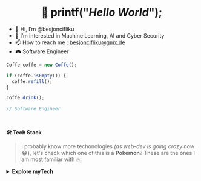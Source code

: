 <!-- Title -->
<h1 align="center" title="...and I'm happy to see you here :)">👋 printf("<i>Hello World</i>");</h1>

- 👋 Hi, I’m @besjoncifliku
- 👀 I’m interested in Machine Learning, AI and Cyber Security
- 📫 How to reach me : besjoncifliku@gmx.de
- 🎮 Software Engineer 

```javascript
Coffe coffe = new Coffe();

if (coffe.isEmpty()) {
  coffe.refill();
}

coffe.drink();

// Software Engineer 
```

</br>

<!-- Tech Stack -->  
<b>🛠️ Tech Stack</b>

> I probably know more techonologies <i>(as web-dev is going crazy now</i> 😂), let's check which one of this is a <b>Pokemon</b>? These are the ones I am most familiar with 🔥.


<details>
  <summary><b>Explore myTech</b></summary>
</br>
  
| **Tier** | **TechStack** |
| - | - |
**Frontend** | [![React](https://img.shields.io/static/v1?label=&message=React&color=61DAFB&logo=react&logoColor=FFFFFF)](https://reactjs.org/) [![Angular](https://img.shields.io/static/v1?label=&message=Angular&color=DD0031&logo=angular&logoColor=FFFFFF)](https://angularjs.org/) [![D3.js](https://img.shields.io/static/v1?label=&message=D3.js&color=F9A03C&logo=d3dotjs&logoColor=FFFFFF)](https://d3js.org/) [![Storybook](https://img.shields.io/badge/Storybook-pink)](https://storybook.js.org/)</br>[![CSS3](https://img.shields.io/static/v1?label=&message=CSS&color=61DAFB&logo=css3&logoColor=FFFFFF)](https://developer.mozilla.org/en-US/docs/Web/CSS) [![Javascript](https://img.shields.io/static/v1?label=&message=Javascript&color=F7DF1E&logo=javascript&logoColor=black)](https://www.javascript.com/) [![SASS](https://img.shields.io/static/v1?label=&message=Sass&color=CC6699&logo=sass&logoColor=white)](https://sass-lang.com/) [![AngularJS](https://img.shields.io/static/v1?label=&message=AngularJS&color=E23237&logo=angularjs&logoColor=white)]()  [![Next JS](https://img.shields.io/static/v1?label=&message=NextJS&color=111111&logo=next.js&logoColor=white)]()
**Backend** | [![TypeScript](https://img.shields.io/static/v1?label=&message=TypeScript&color=3178C6&logo=typescript&logoColor=FFFFFF)](https://www.typescriptlang.org/) [![JavaScript](https://img.shields.io/static/v1?label=&message=JavaScript&color=F7DF1E&logo=javascript&logoColor=FFFFFF)](https://www.javascript.com/) [![Python](https://img.shields.io/static/v1?label=&message=Python&color=3C78A9&logo=python&logoColor=FFFFFF)](https://www.python.org/)<br>[![Java](https://img.shields.io/static/v1?label=&message=Java&color=007396&logo=openjdk&logoColor=FFFFFF)](https://www.java.com/) [![PHP](https://img.shields.io/static/v1?label=&message=PHP&color=777BB4&logo=php&logoColor=FFFFFF)](https://www.php.net/) [![Rust](https://img.shields.io/static/v1?label=&message=Rust&color=000000&logo=rust&logoColor=FFFFFF)](https://www.rust-lang.org/) [![Node.js](https://img.shields.io/static/v1?label=&message=Node.js&color=339933&logo=nodedotjs&logoColor=FFFFFF)](https://nodejs.org/) [![Express.js](https://img.shields.io/static/v1?label=&message=Express.js&color=404D59&logo=express&logoColor=FFFFFF)](https://expressjs.com/)
**Mobile** | <p>Familiar with [![Flutter](https://img.shields.io/static/v1?label=&message=Flutter&color=02569B&logo=flutter&logoColor=FFFFFF)](https://flutter.dev/)</p> 
**Cloud** | [![Azure](https://img.shields.io/static/v1?label=&message=Azure&color=0078D4&logo=microsoftazure&logoColor=FFFFFF)](https://azure.microsoft.com/) [![Netlify](https://img.shields.io/static/v1?label=&message=Netlify&color=00C7B7&logo=netlify&logoColor=FFFFFF)](https://netlify.com/) [![AWS](https://img.shields.io/static/v1?label=&message=Amazon%20AWS&color=FF9900&logo=amazonaws&logoColor=FFFFFF)](https://aws.amazon.com/)
**DevOps** | [![Docker](https://img.shields.io/static/v1?label=&message=Docker&color=2496ED&logo=docker&logoColor=FFFFFF)](https://docker.com/) [![Ansible](https://img.shields.io/static/v1?label=&message=Ansible&color=235835CC&logo=ansible&logoColor=FFFFFF)](https://www.ansible.com/) [![Prometheus](https://img.shields.io/static/v1?label=&message=Prometheus&color=E6522C&logo=Prometheus&logoColor=FFFFFF)](https://prometheus.io/)</br>[![Terraform](https://img.shields.io/static/v1?label=&message=Terraform&color=EE0000&logo=terraform&logoColor=FFFFFF)](https://www.terraform.io/) [![Kubernetes](https://img.shields.io/static/v1?label=&message=Kubernetes&color=6FA8DC&logo=kubernetes&logoColor=FFFFFF)](https://kubernetes.io/)
**Storage** |  [![MongoDB](https://img.shields.io/static/v1?label=&message=MongoDB&color=4EA94B&logo=mongodb&logoColor=FFFFFF)](https://www.mongodb.com) [![ElasticSearch](https://img.shields.io/static/v1?label=&message=ElasticSearch&color=005571&logo=elasticsearch&logoColor=FFFFFF)](https://azure.microsoft.com/) [![PostgreSQL](https://img.shields.io/static/v1?label=&message=PostgreSQL&color=005571&logo=postgresql&logoColor=FFFFFF)](https://www.postgresql.org/) </br>[![Redis](https://img.shields.io/static/v1?label=&message=Redis&color=DD0031&logo=redis&logoColor=FFFFFF)](https://redis.io/)  [![Supabase](https://img.shields.io/static/v1?label=&message=Supabase&color=181818&logo=supabase&logoColor=FFFFFF)](https://supabase.com/) 
**Tracking** | [![Matomo](https://img.shields.io/static/v1?label=&message=Matomo&color=3152A0&logo=Matomo&logoColor=FFFFFF)](https://matomo.org/) [![GooglAnalytics](https://img.shields.io/static/v1?label=&message=Google%20Analytics&color=E37400&logo=google%20analytics&logoColor=FFFFFF)](https://marketingplatform.google.com/about/analytics/) 
**Testing** | [![Selenium](https://img.shields.io/static/v1?label=&message=Selenium&color=43B02A&logo=selenium&logoColor=FFFFFF)](https://www.selenium.dev/) [![Cypress](https://img.shields.io/static/v1?label=&message=Cypress&color=17202C&logo=cypress&logoColor=FFFFFF)](https://www.cypress.io/) [![Jest](https://img.shields.io/static/v1?label=&message=Jest&color=C21325&logo=jest&logoColor=FFFFFF)](https://jestjs.io/)
**ML & Data Science** |  [![PyTorch](https://img.shields.io/static/v1?label=&message=PyTorch&color=23EE4C2C=PyTorch&logoColor=FFFFFF)](https://pytorch.org/) [![Tensorflow](https://img.shields.io/static/v1?label=&message=TensorFlow&color=FF6F00&logo=tensorflow&logoColor=FFFFFF)](https://www.tensorflow.org/) [![Apache Kafka](https://img.shields.io/static/v1?label=&message=Apache%20Kafka&color=000&logo=apachekafka&logoColor=FFFFFF)](https://kafka.apache.org/) [![Apache Spark](https://img.shields.io/static/v1?label=&message=Apache%20Spark&color=FDEE21&logo=apachespark&logoColor=FFFFFF)](https://spark.apache.org/)
**OS** | [![Linux](https://img.shields.io/static/v1?label=&message=Linux&color=FCC624&logo=linux&logoColor=FFFFFF)](https://www.linux.org/) [![Bash](https://img.shields.io/static/v1?label=&message=Bash&color=4EAA25&logo=gnubash&logoColor=FFFFFF)](https://www.gnu.org/software/bash/) [![Markdown](https://img.shields.io/static/v1?label=&message=Markdown&color=000000&logo=markdown&logoColor=FFFFFF)](https://en.wikipedia.org/wiki/Markdown) [![Gulp](https://img.shields.io/static/v1?label=&message=GULP&color=23CF4647&logo=gulp&logoColor=FFFFFF)](https://gulpjs.com/)
**Fav Editors** | [![Vim](https://img.shields.io/static/v1?label=&message=Vim&color=019733&logo=vim&logoColor=FFFFFF)](https://www.vim.org/) [![WebStorm](https://img.shields.io/static/v1?label=&message=WebStorm&color=000000&logo=WebStorm&logoColor=FFFFFF)](https://www.jetbrains.com/webstorm/) [![VS Code](https://img.shields.io/static/v1?label=&message=VS%20Code&color=9013FE&logo=visualstudiocode&logoColor=FFFFFF)](https://code.visualstudio.com/)

</details>



<!---
besjoncifliku/besjoncifliku is a ✨ special ✨ repository because its `README.md` (this file) appears on your GitHub profile.
You can click the Preview link to take a look at your changes.
--->
